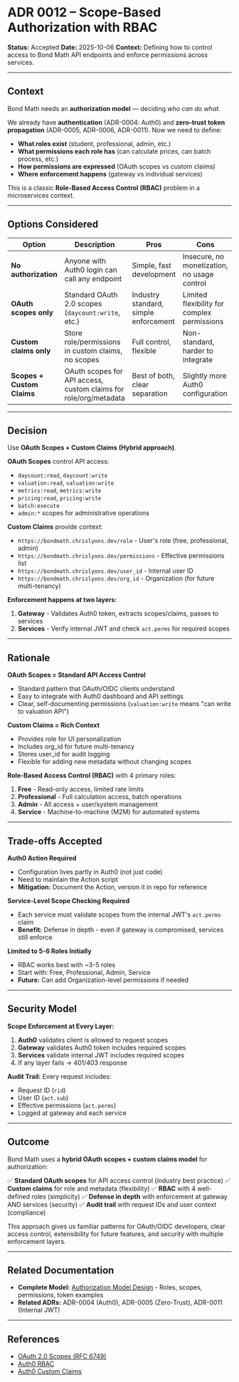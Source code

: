 # ADR 0012 – Scope-Based Authorization with RBAC

**Status:** Accepted
**Date:** 2025-10-06
**Context:** Defining how to control access to Bond Math API endpoints and enforce permissions across services.

---

## Context

Bond Math needs an **authorization model** — deciding _who can do what_.

We already have **authentication** (ADR-0004: Auth0) and **zero-trust token propagation** (ADR-0005, ADR-0006, ADR-0011). Now we need to define:

- **What roles exist** (student, professional, admin, etc.)
- **What permissions each role has** (can calculate prices, can batch process, etc.)
- **How permissions are expressed** (OAuth scopes vs custom claims)
- **Where enforcement happens** (gateway vs individual services)

This is a classic **Role-Based Access Control (RBAC)** problem in a microservices context.

---

## Options Considered

| Option | Description | Pros | Cons |
|--------|-------------|------|------|
| **No authorization** | Anyone with Auth0 login can call any endpoint | Simple, fast development | Insecure, no monetization, no usage control |
| **OAuth scopes only** | Standard OAuth 2.0 scopes (`daycount:write`, etc.) | Industry standard, simple enforcement | Limited flexibility for complex permissions |
| **Custom claims only** | Store role/permissions in custom claims, no scopes | Full control, flexible | Non-standard, harder to integrate |
| **Scopes + Custom Claims** | OAuth scopes for API access, custom claims for role/org/metadata | Best of both, clear separation | Slightly more Auth0 configuration |

---

## Decision

Use **OAuth Scopes + Custom Claims (Hybrid approach)**.

**OAuth Scopes** control API access:
- `daycount:read`, `daycount:write`
- `valuation:read`, `valuation:write`
- `metrics:read`, `metrics:write`
- `pricing:read`, `pricing:write`
- `batch:execute`
- `admin:*` scopes for administrative operations

**Custom Claims** provide context:
- `https://bondmath.chrislyons.dev/role` - User's role (free, professional, admin)
- `https://bondmath.chrislyons.dev/permissions` - Effective permissions list
- `https://bondmath.chrislyons.dev/user_id` - Internal user ID
- `https://bondmath.chrislyons.dev/org_id` - Organization (for future multi-tenancy)

**Enforcement happens at two layers:**
1. **Gateway** - Validates Auth0 token, extracts scopes/claims, passes to services
2. **Services** - Verify internal JWT and check `act.perms` for required scopes

---

## Rationale

**OAuth Scopes = Standard API Access Control**
- Standard pattern that OAuth/OIDC clients understand
- Easy to integrate with Auth0 dashboard and API settings
- Clear, self-documenting permissions (`valuation:write` means "can write to valuation API")

**Custom Claims = Rich Context**
- Provides role for UI personalization
- Includes org_id for future multi-tenancy
- Stores user_id for audit logging
- Flexible for adding new metadata without changing scopes

**Role-Based Access Control (RBAC)** with 4 primary roles:
1. **Free** - Read-only access, limited rate limits
2. **Professional** - Full calculation access, batch operations
3. **Admin** - All access + user/system management
4. **Service** - Machine-to-machine (M2M) for automated systems

---

## Trade-offs Accepted

**Auth0 Action Required**
- Configuration lives partly in Auth0 (not just code)
- Need to maintain the Action script
- **Mitigation:** Document the Action, version it in repo for reference

**Service-Level Scope Checking Required**
- Each service must validate scopes from the internal JWT's `act.perms` claim
- **Benefit:** Defense in depth - even if gateway is compromised, services still enforce

**Limited to 5-6 Roles Initially**
- RBAC works best with ~3-5 roles
- Start with: Free, Professional, Admin, Service
- **Future:** Can add Organization-level permissions if needed

---

## Security Model

**Scope Enforcement at Every Layer:**
1. **Auth0** validates client is allowed to request scopes
2. **Gateway** validates Auth0 token includes required scopes
3. **Services** validate internal JWT includes required scopes
4. If any layer fails → 401/403 response

**Audit Trail:** Every request includes:
- Request ID (`rid`)
- User ID (`act.sub`)
- Effective permissions (`act.perms`)
- Logged at gateway and each service

---

## Outcome

Bond Math uses a **hybrid OAuth scopes + custom claims model** for authorization:

✅ **Standard OAuth scopes** for API access control (industry best practice)
✅ **Custom claims** for role and metadata (flexibility)
✅ **RBAC** with 4 well-defined roles (simplicity)
✅ **Defense in depth** with enforcement at gateway AND services (security)
✅ **Audit trail** with request IDs and user context (compliance)

This approach gives us familiar patterns for OAuth/OIDC developers, clear access control, extensibility for future features, and security with multiple enforcement layers.

---

## Related Documentation

- **Complete Model:** [Authorization Model Design](../design/authorization-model.md) - Roles, scopes, permissions, token examples
- **Related ADRs:** ADR-0004 (Auth0), ADR-0005 (Zero-Trust), ADR-0011 (Internal JWT)

---

## References

- [OAuth 2.0 Scopes (RFC 6749)](https://datatracker.ietf.org/doc/html/rfc6749#section-3.3)
- [Auth0 RBAC](https://auth0.com/docs/manage-users/access-control/rbac)
- [Auth0 Custom Claims](https://auth0.com/docs/secure/tokens/json-web-tokens/create-custom-claims)
